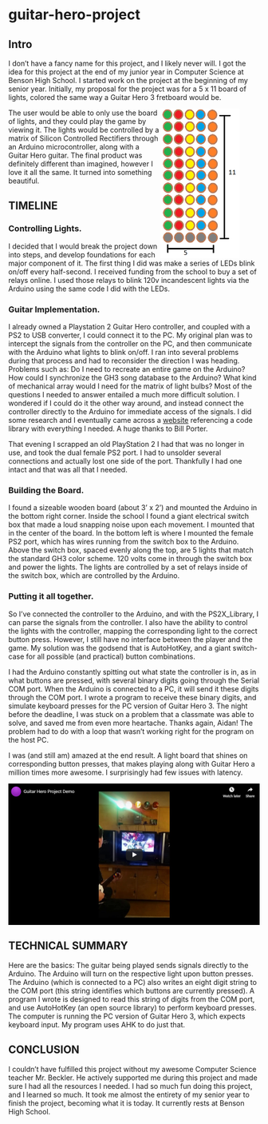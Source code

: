 # guitar-hero-project

## Intro
  I don’t have a fancy name for this project, and I likely never will. I got the idea for this project at the end of my junior year in Computer Science at Benson High School. I started work on the project at the beginning of my senior year. Initially, my proposal for the project was for a 5 x 11 board of lights, colored the same way a Guitar Hero 3 fretboard would be. 
<figure>
    <img alt="missing" align="right" src="images/GuitarLights.png" height="300">
</figure>The user would be able to only use the board of lights, and they could play the game by viewing it. The lights would be controlled by a matrix of Silicon Controlled Rectifiers through an Arduino microcontroller, along with a Guitar Hero guitar. The final product was definitely different than imagined, however I love it all the same. It turned into something beautiful.



## TIMELINE

### Controlling Lights. 
I decided that I would break the project down into steps, and develop foundations for each major component of it. The first thing I did was make a series of LEDs blink on/off every half-second. I received funding from the school to buy a set of relays online. I used those relays to blink 120v incandescent lights via the Arduino using the same code I did with the LEDs.

### Guitar Implementation. 
I already owned a Playstation 2 Guitar Hero controller, and coupled with a PS2 to USB converter, I could connect it to the PC. My original plan was to intercept the signals from the controller on the PC, and then communicate with the Arduino what lights to blink on/off. I ran into several problems during that process and had to reconsider the direction I was heading. Problems such as: Do I need to recreate an entire game on the Arduino? How could I synchronize the GH3 song database to the Arduino? What kind of mechanical array would I need for the matrix of light bulbs? Most of the questions I needed to answer entailed a much more difficult solution.  I wondered if I could do it the other way around, and instead connect the controller directly to the Arduino for immediate access of the signals. I did some research and I eventually came across a [website](http://www.billporter.info) referencing a code library with everything I needed. A huge thanks to Bill Porter.

That evening I scrapped an old PlayStation 2 I had that was no longer in use, and took the dual female PS2 port. I had to unsolder several connections and actually lost one side of the port. Thankfully I had one intact and that was all that I needed.

### Building the Board. 
I found a sizeable wooden board (about 3’ x 2’) and mounted the Arduino in the bottom right corner. Inside the school I found a giant electrical switch box that made a loud snapping noise upon each movement. I mounted that in the center of the board. In the bottom left is where I mounted the female PS2 port, which has wires running from the switch box to the Arduino. Above the switch box, spaced evenly along the top, are 5 lights that match the standard GH3 color scheme. 120 volts come in through the switch box and power the lights. The lights are controlled by a set of relays inside of the switch box, which are controlled by the Arduino.

### Putting it all together. 
So I’ve connected the controller to the Arduino, and with the PS2X_Library, I can parse the signals from the controller. I also have the ability to control the lights with the controller, mapping the corresponding light to the correct button press. However, I still have no interface between the player and the game. My solution was the godsend that is AutoHotKey, and a giant switch-case for all possible (and practical) button combinations.

I had the Arduino constantly spitting out what state the controller is in, as in what buttons are pressed, with several binary digits going through the Serial COM port. When the Arduino is connected to a PC, it will send it these digits through the COM port. I wrote a program to receive these binary digits, and simulate keyboard presses for the PC version of Guitar Hero 3. The night before the deadline, I was stuck on a problem that a classmate was able to solve, and saved me from even more heartache. Thanks again, Aidan! The problem had to do with a loop that wasn’t working right for the program on the host PC.

I was (and still am) amazed at the end result. A light board that shines on corresponding button presses, that makes playing along with Guitar Hero a million times more awesome. I surprisingly had few issues with latency.

[<img src="/images/ghp-thumb.png" align="center">](https://www.youtube.com/watch?v=oR7VQzklVX0)

## TECHNICAL SUMMARY

Here are the basics: The guitar being played sends signals directly to the Arduino. The Arduino will turn on the respective light upon button presses. The Arduino (which is connected to a PC) also writes an eight digit string to the COM port (this string identifies which buttons are currently pressed). A program I wrote is designed to read this string of digits from the COM port, and use AutoHotKey (an open source library) to perform keyboard presses. The computer is running the PC version of Guitar Hero 3, which expects keyboard input. My program uses AHK to do just that.

## CONCLUSION
I couldn’t have fulfilled this project without my awesome Computer Science teacher Mr. Beckler. He actively supported me during this project and made sure I had all the resources I needed. I had so much fun doing this project, and I learned so much. It took me almost the entirety of my senior year to finish the project, becoming what it is today. It currently rests at Benson High School.
